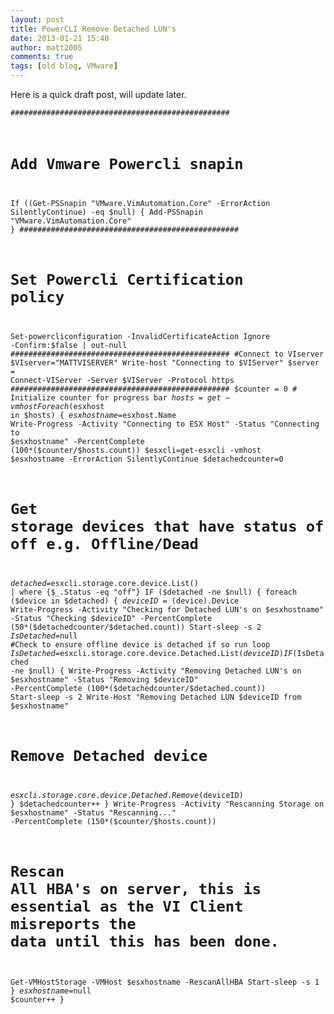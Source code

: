 ```yaml
---
layout: post
title: PowerCLI Remove Detached LUN's
date: 2013-01-21 15:40
author: matt2005
comments: true
tags: [old blog, VMware]
---
```

Here is a quick draft post, will update later.

<code>#################################################
# Add Vmware Powercli snapin
If ((Get-PSSnapin "VMware.VimAutomation.Core" -ErrorAction SilentlyContinue) -eq $null) {
Add-PSSnapin "VMware.VimAutomation.Core"
}
#################################################
# Set Powercli Certification policy
Set-powercliconfiguration -InvalidCertificateAction Ignore -Confirm:$false | out-null
#################################################
#Connect to VIserver
$VIserver="MATTVISERVER"
Write-host "Connecting to $VIServer"
$server = Connect-VIServer -Server $VIServer -Protocol https
#################################################
$counter = 0    # Initialize counter for progress bar
$hosts=get-vmhost
Foreach ($esxhost in $hosts)
{
$esxhostname=$esxhost.Name
Write-Progress -Activity "Connecting to ESX Host" -Status "Connecting to $esxhostname" -PercentComplete (100*($counter/$hosts.count))
$esxcli=get-esxcli -vmhost $esxhostname -ErrorAction SilentlyContinue
$detachedcounter=0
# Get storage devices that have status of off e.g. Offline/Dead
$detached=$esxcli.storage.core.device.List() | where {$_.Status -eq "off"}
IF ($detached -ne $null)
{
foreach ($device in $detached)
{
$deviceID=($device).Device
Write-Progress -Activity "Checking for Detached LUN's on $esxhostname" -Status "Checking $deviceID" -PercentComplete (50*($detachedcounter/$detached.count))
Start-sleep -s 2
$IsDetached=$null
#Check to ensure offline device is detached if so run loop
$IsDetached=$esxcli.storage.core.device.Detached.List($deviceID)
IF ($IsDetached -ne $null) {
Write-Progress -Activity "Removing Detached LUN's on $esxhostname" -Status "Removing $deviceID" -PercentComplete (100*($detachedcounter/$detached.count))
Start-sleep -s 2
Write-Host "Removing Detached LUN $deviceID from $esxhostname"
# Remove Detached device
$esxcli.storage.core.device.Detached.Remove($deviceID)
}
$detachedcounter++
}
Write-Progress -Activity "Rescanning Storage on $esxhostname" -Status "Rescanning..." -PercentComplete (150*($counter/$hosts.count))
# Rescan All HBA's on server, this is essential as the VI Client misreports the data until this has been done.
Get-VMHostStorage -VMHost $esxhostname -RescanAllHBA
Start-sleep -s 1
}
$esxhostname=$null
$counter++
}</code>
